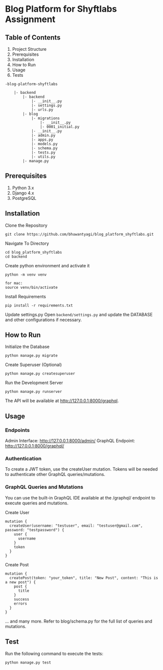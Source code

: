 # Blog Platform for Shyftlabs Assignment

## Table of Contents
1. Project Structure
2. Prerequisites
3. Installation
4. How to Run
5. Usage
6. Tests

```
-blog-platform-shyftlabs

    |- backend
        |- backend
            |- __init__.py
            |- settings.py
            |- urls.py
        |- blog
            |- migrations
                |- __init__.py
                |- 0001_initial.py
            |- __init__.py
            |- admin.py
            |- apps.py
            |- models.py
            |- schema.py
            |- tests.py
            |- utils.py
        |- manage.py
```

## Prerequisites
1. Python 3.x
2. Django 4.x
3. PostgreSQL



## Installation

Clone the Repository

```
git clone https://github.com/bhuwantyagi/blog_platform_shyftlabs.git
```

Navigate To Directory
```
cd blog_platform_shyftlabs
cd backend
```
Create python environment and activate it
```
python -m venv venv

for mac:
source venv/bin/activate
```

Install Requirements
```
pip install -r requirements.txt
```


Update settings.py
Open ```backend/settings.py``` and update the DATABASE and other configurations if necessary.




## How to Run

Initialize the Database

```
python manage.py migrate
```

Create Superuser (Optional)

```
python manage.py createsuperuser
```

Run the Development Server

```
python manage.py runserver
```

The API will be available at http://127.0.0.1:8000/graphql.


## Usage
### Endpoints
Admin Interface: http://127.0.0.1:8000/admin/
GraphQL Endpoint: http://127.0.0.1:8000/graphql/

### Authentication
To create a JWT token, use the createUser mutation. Tokens will be needed to authenticate other GraphQL queries/mutations.

### GraphQL Queries and Mutations
You can use the built-in GraphQL IDE available at the /graphql/ endpoint to execute queries and mutations.

Create User

```
mutation {
  createUser(username: "testuser", email: "testuser@gmail.com", password: "testpassword") {
    user {
      username
    }
    token
  }
}
```

Create Post

```
mutation {
  createPost(token: "your_token", title: "New Post", content: "This is a new post") {
    post {
      title
    }
    success
    errors
  }
}

```

... and many more. Refer to blog/schema.py for the full list of queries and mutations.


## Test
Run the following command to execute the tests:

```
python manage.py test
```
